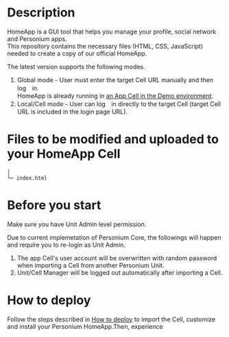 # Description  
HomeApp is a GUI tool that helps you manage your profile, social network and Personium apps.  
This repository contains the necessary files (HTML, CSS, JavaScript) needed to create a copy of our official HomeApp.  

The latest version supports the following modes.  

1. Global mode - User must enter the target Cell URL manually and then log　in.  
HomeApp is already running in [an App Cell in the Demo environment](https://demo.personium.io/HomeApplication/__/box-resources/login.html?mode=global&lng=en).  
1. Local/Cell mode - User can log　in directly to the target Cell (target Cell URL is included in the login page URL).  

# Files to be modified and uploaded to your HomeApp Cell  

    │          
    └─ index.html

# Before you start  
Make sure you have Unit Admin level permission.  

Due to current implemetation of Personium Core, the followings will happen and require you to re-login as Unit Admin.  

1. The app Cell's user account will be overwritten with random password when importing a Cell from another Personium Unit.  
1. Unit/Cell Manager will be logged out automatically after importing a Cell.  

# How to deploy  
Follow the steps described in [How to deploy](doc/HowToDeploy.md) to import the Cell, customize and install your Personium HomeApp.Then, experience 
